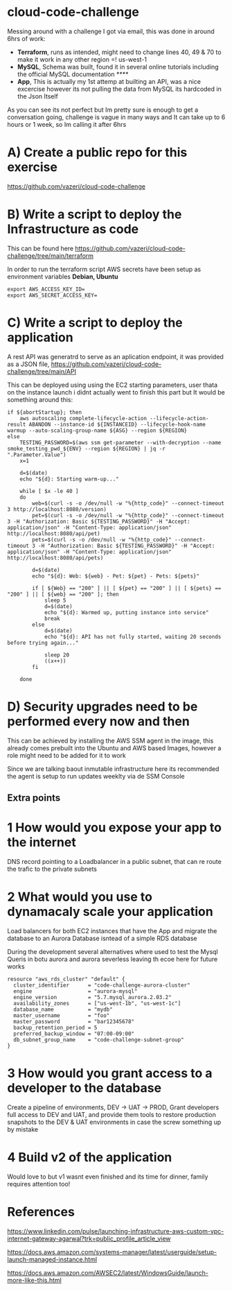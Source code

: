 # cloud-code-challenge
Messing around with a challenge I got via email,  this was done in around 6hrs of work: 

* **Terraform**, runs as intended, might need to change lines 40, 49 & 70 to make it work in any other region =! us-west-1
* **MySQL**, Schema was built, found it in several online tutorials including the official MySQL documentation ****
* **App**, This is actually my 1st attemp at builting an API, was a nice excercise however its not pulling the data from MySQL its hardcoded in the Json Itself 

As you can see its not perfect but Im pretty sure is enough to get a conversation going, challenge is vague in many ways and It can take up to 6 hours or 1 week, so Im calling it after 6hrs


# A) Create a public repo for this exercise
https://github.com/vazeri/cloud-code-challenge

# B) Write a script to deploy the Infrastructure as code 
This can be found here https://github.com/vazeri/cloud-code-challenge/tree/main/terraform

In order to run the terraform script AWS secrets have been setup as environment variables 
**Debian, Ubuntu**
```console
export AWS_ACCESS_KEY_ID=
export AWS_SECRET_ACCESS_KEY=
```

# C) Write a script to deploy the application
A rest API was generatrd to serve as an aplication endpoint, it was provided as a JSON file, 
https://github.com/vazeri/cloud-code-challenge/tree/main/API

This can be deployed using using the EC2 starting parameters, user thata on the instance launch i didnt actually went to finish this part but It would be something around this:

```console
if ${abortStartup}; then
    aws autoscaling complete-lifecycle-action --lifecycle-action-result ABANDON --instance-id ${INSTANCEID} --lifecycle-hook-name warmup --auto-scaling-group-name ${ASG} --region ${REGION}
else
    TESTING_PASSWORD=$(aws ssm get-parameter --with-decryption --name smoke_testing_pwd_${ENV} --region ${REGION} | jq -r ".Parameter.Value")
    x=1

    d=$(date)
    echo "${d}: Starting warm-up..."

    while [ $x -le 40 ]
    do
        web=$(curl -s -o /dev/null -w "%{http_code}" --connect-timeout 3 http://localhost:8080/version)
        pet=$(curl -s -o /dev/null -w "%{http_code}" --connect-timeout 3 -H "Authorization: Basic ${TESTING_PASSWORD}" -H "Accept: application/json" -H "Content-Type: application/json" http://localhost:8080/api/pet)
        pets=$(curl -s -o /dev/null -w "%{http_code}" --connect-timeout 3 -H "Authorization: Basic ${TESTING_PASSWORD}" -H "Accept: application/json" -H "Content-Type: application/json" http://localhost:8080/api/pets)

        d=$(date)
        echo "${d}: Web: ${web} - Pet: ${pet} - Pets: ${pets}"

        if [ ${Web} == "200" ] || [ ${pet} == "200" ] || [ ${pets} == "200" ] || [ ${web} == "200" ]; then
            sleep 5
            d=$(date)
            echo "${d}: Warmed up, putting instance into service"
            break
        else
            d=$(date)
            echo "${d}: API has not fully started, waiting 20 seconds before trying again..."
    
            sleep 20
            ((x++))
        fi
        
    done
```


# D) Security upgrades need to be performed every now and then 

This can be achieved by installing the AWS SSM agent in the image, this already comes prebuilt into the Ubuntu and AWS based Images, however a role might need to be added for it to work 

Since we are talking baout inmutable infrastructure here its recommended the agent is setup to run updates weeklty via de SSM Console 



## Extra points

# 1 How would you expose your app to the internet 

DNS record pointing to a Loadbalancer in a public subnet, that can re route the trafic to the private subnets 

# 2 What would you use to dynamacaly scale your application

Load balancers for both EC2 instances that have the App and migrate the database to an Aurora Database isntead of a simple RDS database 

During the development several alternatives where used to test the Mysql Queris in botu aurora and aurora severless leaving th ecoe here for future works 

```console
resource "aws_rds_cluster" "default" {
  cluster_identifier      = "code-challenge-aurora-cluster"
  engine                  = "aurora-mysql"
  engine_version          = "5.7.mysql_aurora.2.03.2"
  availability_zones      = ["us-west-1b", "us-west-1c"]
  database_name           = "mydb"
  master_username         = "foo"
  master_password         = "bar12345678"
  backup_retention_period = 5
  preferred_backup_window = "07:00-09:00"
  db_subnet_group_name    = "code-challenge-subnet-group"
}
```

# 3 How would you grant access to a developer to the database 

Create a pipeline of environments, DEV -> UAT -> PROD, Grant developers full access to DEV and UAT, and provide them tools to restore production snapshots to the DEV & UAT environments in case the screw something up by mistake 

# 4 Build v2 of the application 

Would love to but v1 wasnt even finished and its time for dinner, family requires attention too!



# References

https://www.linkedin.com/pulse/launching-infrastructure-aws-custom-vpc-internet-gateway-agarwal?trk=public_profile_article_view

https://docs.aws.amazon.com/systems-manager/latest/userguide/setup-launch-managed-instance.html

https://docs.aws.amazon.com/AWSEC2/latest/WindowsGuide/launch-more-like-this.html

